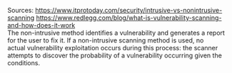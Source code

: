 Sources:
https://www.itprotoday.com/security/intrusive-vs-nonintrusive-scanning
https://www.redlegg.com/blog/what-is-vulnerability-scanning-and-how-does-it-work
\
The non-intrusive method identifies a vulnerability and generates a report for the user to fix it. If a non-intrusive scanning method is used, no actual vulnerability exploitation occurs during this process: the scanner attempts to discover the probability of a vulnerability occurring given the conditions.
